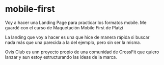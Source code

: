 # mobile-first
Voy a hacer una Landing Page para practicar los formatos mobile. Me guardé con el curso de Maquetación Mobile First de Platzi

La landing que voy a hacer es una que hice de manera rápida si buscar nada más que una parecida a la del ejemplo, pero sin ser la misma.

Ovis Club es unn proyecto propio de una comunidad de CrossFit que quiero lanzar y aun estoy estructurando las ideas de la marca.
